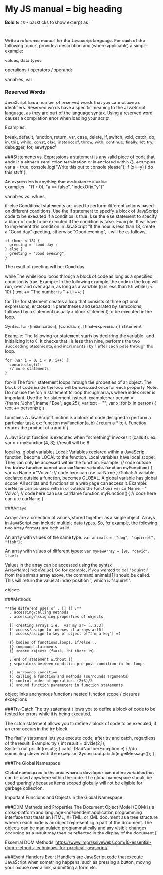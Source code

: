 # My JS manual = big heading
**Bold** to `JS` - backticks to show excerpt as ```

```

```
```

```
Write a reference manual for the Javascript language. For each of the following topics, provide a description and (where applicable) a simple example:

values, data types

operations / operators / operands

variables, var

### Reserved Words
  JavaScript has a number of reserved words that you cannot use as identifiers. Reserved words have a specific meaning to the JavaScript language, as they are part of the language syntax. Using a reserved word causes a compilation error when loading your script.

  Examples:

  break, default, function, return, var, case, delete, if, switch, void, catch, do, in, this, while, const, else, instanceof, throw, with, continue, finally, let, try, debugger, for, newtypeof

###Statements vs. Expressions
   a statement is any valid piece of code that ends in a either a semi colon termination or is enclosed within {}.
      examples var a = true;
               console.log("Write this out to console please");
               if (x==y) {
                 do this stuff
               }

   An expression is anything that evaluates to a value.  
    examples - "(1 > 0), "a == false", "indexOf(x,"y")"

variables vs. values

if-else
  Conditional statements are used to perform different actions based on different conditions.
  Use the if statement to specify a block of JavaScript code to be executed if a condition is true.
  Use the else statement to specify a block of code to be executed if the condition is false.
  Example:
  If we have to implement this condition in JavaScript "If the hour is less than 18, create a "Good day" greeting, otherwise "Good evening", it will be as follows...

    if (hour < 18) {
      greeting = "Good day";
    } else {
      greeting = "Good evening";
    }
  The result of greeting will be: Good day

while
  The while loop loops through a block of code as long as a specified condition is true.
  Example:
    In the following example, the code in the loop will run, over and over again, as long as a variable (i) is less than 10:
    while (i < 10) {
      text += "The number is " + i;
      i++;
    }

for
  The for statement creates a loop that consists of three optional expressions, enclosed in parentheses and separated by semicolons, followed by a statement (usually a block statement) to be executed in the loop.

  Syntax:
  for ([initialization]; [condition]; [final-expression])
   statement

  Example:
  The following for statement starts by declaring the variable i and initializing it to 0. It checks that i is less than nine, performs the two succeeding statements, and increments i by 1 after each pass through the loop.

    for (var i = 0; i < 9; i++) {
      console.log(i);
      // more statements
    }

for-in
  The for/in statement loops through the properties of an object.
  The block of code inside the loop will be executed once for each property.
  Note: Do not use the for/in statement to loop through arrays where index order is important. Use the for statement instead.
  example:
    var person = {fname:"John", lname:"Doe", age:25};
    var text = "";
    var x;
    for (x in person) {
      text += person[x];
    }

functions
  A JavaScript function is a block of code designed to perform a particular task.
  ex:
    function myFunction(a, b) {
      return a * b;                // Function returns the product of a and b
    }

  A JavaScript function is executed when "something" invokes it (calls it).
  ex:
    var x = myFunction(4, 3);     //result will be 8



local vs. global variables
  Local:
  Variables declared within a JavaScript function, become LOCAL to the function.
  Local variables have local scope: They can only be accessed within the function.
  Example:
    // code outside the below function cannot use carName variable.
    function myFunction() {
      var carName = "Volvo";
      // code here can use carName
    }
  Global:
  A variable declared outside a function, becomes GLOBAL.
  A global variable has global scope: All scripts and functions on a web page can access it.
  Example:
    carName can be used with in or outside the functions
    var carName = " Volvo";
    // code here can use carName
    function myFunction() {
      // code here can use carName
    }

###Arrays

  Arrays are a collection of values, stored together as a single object.  Arrays in JavaScript can include multiple data types.  So, for example, the following two array formats are both valid:

  An array with values of the same type:
  ```var animals = ["dog", "squirrel", "fish"];```

  An array with values of different types:
  ```var myNewArray = [99, "david", true];```

  Values in the array can be accessed using the syntax ArrayName[indexValue].  So for example, if you wanted to call "squirrel" from the animals array above, the command animals[1] should be called.  This will return the value at index position 1, which is "squirrel".

objects

###Methods

    **the different uses of . [] {} ;**
      . accessing/calling methods
      . accessing/assigning properties of objects

      [] creating arrays i.e.  var my ar= [1,2,3]
      [] access/assign to indexes of arrays ar[0]
      [] access/assign to key of object o["I'm a key"] =4

      {} bodies of functions,loops, if/else...
      {} compound statements
      {} create objects {foo:3, 'hi there':9}

      ; end of statement without {}
      ; separators between condition pre-post condition in for loops

      () surrounds condition
      () calling a function and methods (surrounds arguments)
      () control order of operations (2+3)/2
      () around function parameters in function statements

object links
anonymous functions
nested function scope / closures
exceptions

###Try-Catch
  The try statement allows you to define a block of code to be tested for errors while it is being executed.

  The catch statement allows you to define a block of code to be executed, if an error occurs in the try block.

  The finally statement lets you execute code, after try and catch, regardless of the result.
  Example:
  try {
    int result = divide(2,1);
    System.out.println(result);
    } catch (BadNumberException e) {
      //do something clever with the exception
      System.out.println(e.getMessage());
    }

###The Global Namespace

  Global namespace is the area where a developer can define variables that can be used anywhere within the code.  The global namespace should be used sparingly because items scoped globally will not be eligible for garbage collection.

Important Functions and Objects in the Global Namespace

###DOM Methods and Properties
  The Document Object Model (DOM) is a cross-platform and language-independent application programming interface that treats an HTML, XHTML, or XML document as a tree structure wherein each node is an object representing a part of the document. The objects can be manipulated programmatically and any visible changes occurring as a result may then be reflected in the display of the document.[

  Essential DOM Methods:
    https://www.impressivewebs.com/10-essential-dom-methods-techniques-for-practical-javascript/

###Event Handlers
  Event Handlers are JavaScript code that execute JavaScript when something happens, such as pressing a button, moving your mouse over a link, submitting a form etc.
